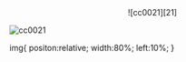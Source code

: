 



<div align=center>
![cc0021][21]
</div>

![cc0021][21]

[21]:https://raw.githubusercontent.com/TongxinV/GFM-i-GitUse/master/1.0/cc021.jpg

img{
  positon:relative;
  width:80%;
  left:10%;
}
